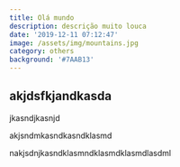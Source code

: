 ```yaml
---
title: Olá mundo
description: descrição muito louca
date: '2019-12-11 07:12:47'
image: /assets/img/mountains.jpg
category: others
background: '#7AAB13'
---
```

## akjdsfkjandkasda

jkasndjkasnjd

akjsndmkasndkasndklasmd

nakjsdnjkasndklasmndklasmdklasmdlasdml
